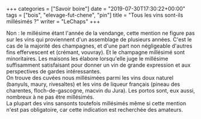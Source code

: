 +++
categories = ["Savoir boire"]
date = "2019-07-30T17:30:22+00:00"
tags = ["bois", "elevage-fut-chene", "pin"] 
title = "Tous les vins sont-ils millésimés ?"
writer = "LeChaps"
+++

Non : le millésime étant l'année de la vendange, cette mention ne figure pas sur les vins qui proviennent d'un assemblage de plusieurs années. C'est le cas de la majorité des champagnes, et d'une part non négligeable d'autres fins effervescent et (crémant, vouvray). Et le champagne millésimé sont minoritaires. Les maisons les élabore lorsqu'elle juge le millésime suffisamment satisfaisant pour donner un vin de grande expression et aux perspectives de gardes intéressantes.  
On trouve des cuvées nous millésimées parmi les vins doux naturel (banyuls, maury, rivesaltes) et les vins de liqueur français (pineau des charentes, floch-de-gascogne, macvin du Jura). Les portos sont, eux aussi, nombreux à ne pas être millésimés.  
La plupart des vins sansonts toutefois millésimés même si cette mention n'est pas obligatoire, car cette indication est recherchée des amateurs.
